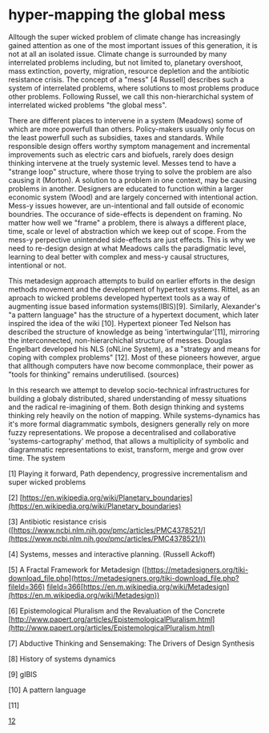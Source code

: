 # hyper-mapping the global mess

Alltough the super wicked problem of climate change has increasingly gained attention as one of the most important issues of this generation, it is not at all an isolated issue. Climate change is surrounded by many interrelated problems including, but not limited to, planetary overshoot, mass extinction, poverty, migration, resource depletion and the antibiotic resistance crisis. The concept of a "mess" [4 Russell] describes such a system of interrelated problems, where solutions to most problems produce other problems. Following Russel, we call this non-hierarchichal system of interrelated wicked problems "the global mess".

There are different places to intervene in a system (Meadows) some of which are more powerfull than others. Policy-makers usually only focus on the least powerfull such as subsidies, taxes and standards. While responsible design offers worthy symptom management and incremental improvements such as electric cars and biofuels, rarely does design thinking intervene at the truely systemic level. Messes tend to have a "strange loop" structure, where those trying to solve the problem are also causing it (Morton). A solution to a problem in one context, may be causing problems in another. Designers are educated to function within a larger economic system (Wood) and are largely concerned with intentional action. Mess-y issues however, are un-intentional and fall outside of economic boundries. The occurance of side-effects is dependent on framing. No matter how well we "frame" a problem, there is always a different place, time, scale or level of abstraction which we keep out of scope. From the mess-y perpective unintended side-effects are just effects. This is why we need to re-design design at what Meadows calls the paradigmatic level, learning to deal better with complex and mess-y causal structures, intentional or not.

This metadesign approach attempts to build on earlier efforts in the design methods movement and the development of hypertext systems. Rittel, as an aproach to wicked problems developed hypertext tools as a way of augmenting issue based information systems(IBIS)[9]. Similarly, Alexander's "a pattern language" has the structure of a hypertext document, which later inspired the idea of the wiki [10]. Hypertext pioneer Ted Nelson has described the structure of knowledge as being 'intertwingular'[11], mirroring the interconnected, non-hierarchichal structure of messes. Douglas Engelbart developed his NLS (oNLine System), as a "strategy and means for coping with complex problems" [12]. Most of these pioneers however, argue that allthough computers have now become commonplace, their power as "tools for thinking" remains underutilised. (sources)

In this research we attempt to develop socio-technical infrastructures for building a globaly distributed, shared understanding of messy situations and the radical re-imagining of them. Both design thinking and systems thinking rely heavily on the notion of mapping. While systems-dynamics has it's more formal diagrammatic symbols, designers generally rely on more fuzzy representations. We propose a decentralised and collaborative 'systems-cartography' method, that allows a multiplicity of symbolic and diagrammatic representations to exist, transform, merge and grow over time. The system


[1] Playing it forward, Path dependency, progressive incrementalism and super wicked problems

[2] [https://en.wikipedia.org/wiki/Planetary_boundaries](https://en.wikipedia.org/wiki/Planetary_boundaries)

[3] Antibiotic resistance crisis ([https://www.ncbi.nlm.nih.gov/pmc/articles/PMC4378521/](https://www.ncbi.nlm.nih.gov/pmc/articles/PMC4378521/))

[4] Systems, messes and interactive planning. (Russell Ackoff)

[5] A Fractal Framework for Metadesign ([https://metadesigners.org/tiki-download_file.php](https://metadesigners.org/tiki-download_file.php?fileId=366) []()[fileId=366](https://metadesigners.org/tiki-download_file.php?fileId=366)[https://en.m.wikipedia.org/wiki/Metadesign](https://en.m.wikipedia.org/wiki/Metadesign))

[6] Epistemological Pluralism and the Revaluation of the Concrete [http://www.papert.org/articles/EpistemologicalPluralism.html](http://www.papert.org/articles/EpistemologicalPluralism.html)

[7] Abductive Thinking and Sensemaking: The Drivers of Design Synthesis

[8] History of systems dynamics

[9] gIBIS

[10] A pattern language

[11]

[12]([http://www.dougengelbart.org/colloquium/colloquium.html](http://www.dougengelbart.org/colloquium/colloquium.html))
